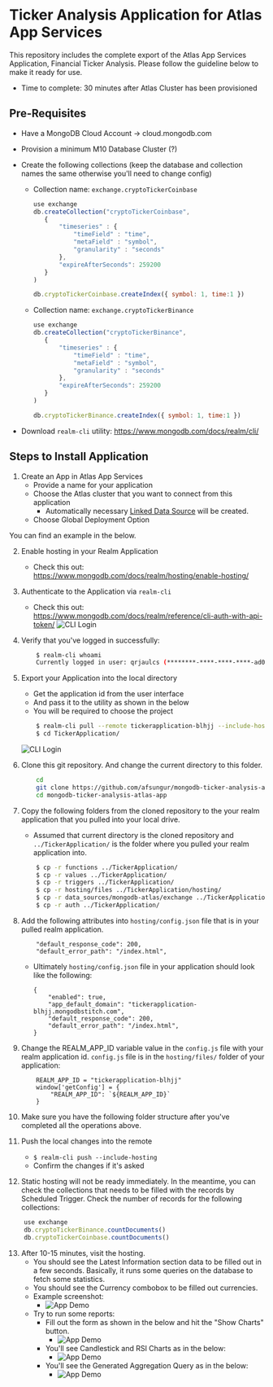 
# Ticker Analysis Application for Atlas App Services

This repository includes the complete export of the Atlas App Services Application, Financial Ticker Analysis. Please follow the guideline below to make it ready for use. 

- Time to complete: 30 minutes after Atlas Cluster has been provisioned

## Pre-Requisites

 - Have a MongoDB Cloud Account -> cloud.mongodb.com
 - Provision a minimum M10 Database Cluster (?)
 - Create the following collections (keep the database and collection names the same otherwise you'll need to change config)
	 - Collection name: `exchange.cryptoTickerCoinbase`
		 ```javascript
		 use exchange
		db.createCollection("cryptoTickerCoinbase",
		    {
		        "timeseries" : {
		            "timeField" : "time",
		            "metaField" : "symbol",
		            "granularity" : "seconds"
		        },
		        "expireAfterSeconds": 259200 
		    }
		)

		db.cryptoTickerCoinbase.createIndex({ symbol: 1, time:1 })
		 ```

	 - Collection name: `exchange.cryptoTickerBinance`
		 ```javascript
		 use exchange
		db.createCollection("cryptoTickerBinance",
		    {
		        "timeseries" : {
		            "timeField" : "time",
		            "metaField" : "symbol",
		            "granularity" : "seconds"
		        },
		        "expireAfterSeconds": 259200 
		    }
		)

		db.cryptoTickerBinance.createIndex({ symbol: 1, time:1 })
		 ```


- Download `realm-cli` utility: https://www.mongodb.com/docs/realm/cli/ 

## Steps to Install Application

 1. Create an App in Atlas App Services
	- Provide a name for your application
	- Choose the Atlas cluster that you want to connect from this application
		- Automatically necessary [Linked Data Source](https://www.mongodb.com/docs/realm/mongodb/link-a-data-source/#:~:text=To%20connect%20to%20a%20data,an%20import/export%20configuration%20directory.) will be created.
	- Choose Global Deployment Option

You can find an example in the below.

2. Enable hosting in your Realm Application
	- Check this out: https://www.mongodb.com/docs/realm/hosting/enable-hosting/ 

3. Authenticate to the Application via `realm-cli`
	- Check this out: https://www.mongodb.com/docs/realm/reference/cli-auth-with-api-token/
	![CLI Login](pics/RealmCliLogin.jpg)
 	
4. Verify that you've logged in successfully:
	```bash
		$ realm-cli whoami
		Currently logged in user: qrjaulcs (********-****-****-****-ad082b5d4380)
	```

5. Export your Application into the local directory
	- Get the application id from the user interface
	- And pass it to the utility as shown in the below
	- You will be required to choose the project
	```bash
		$ realm-cli pull --remote tickerapplication-blhjj --include-hosting
		$ cd TickerApplication/
	```
	![CLI Login](pics/RealmCliPull.png)

	

6. Clone this git repository. And change the current directory to this folder.
	```bash
		cd
		git clone https://github.com/afsungur/mongodb-ticker-analysis-atlas-app.git
		cd mongodb-ticker-analysis-atlas-app
	```
7. Copy the following folders from the cloned repository to the your realm application that you pulled into your local drive.
	- Assumed that current directory is the cloned repository and ```../TickerApplication/``` is the folder where you pulled your realm application into.

	```bash
		$ cp -r functions ../TickerApplication/
		$ cp -r values ../TickerApplication/
		$ cp -r triggers ../TickerApplication/
		$ cp -r hosting/files ../TickerApplication/hosting/
		$ cp -r data_sources/mongodb-atlas/exchange ../TickerApplication/data_sources/mongodb-atlas/
		$ cp -r auth ../TickerApplication/
	```

8. Add the following attributes into ```hosting/config.json``` file that is in your pulled realm application. 

	```
		"default_response_code": 200,
		"default_error_path": "/index.html",
	```
	- Ultimately  ```hosting/config.json``` file in your application should look like the following:

		```
		{
		    "enabled": true,
		    "app_default_domain": "tickerapplication-blhjj.mongodbstitch.com",
		    "default_response_code": 200,
		    "default_error_path": "/index.html",
		}
		```

9. Change the REALM_APP_ID variable value in the ```config.js``` file with your realm application id. ```config.js``` file is in the ```hosting/files/``` folder of your application:

	```
		REALM_APP_ID = "tickerapplication-blhjj"
		window['getConfig'] = {
		    "REALM_APP_ID": `${REALM_APP_ID}`
		}
	```

10. Make sure you have the following folder structure after you've completed all the operations above.


11. Push the local changes into the remote
	- ```$ realm-cli push --include-hosting ```
	- Confirm the changes if it's asked


12. Static hosting will not be ready immediately. In the meantime, you can check the collections that needs to be filled with the records by Scheduled Trigger. Check the number of records for the following collections:
	
```javascript
	use exchange
	db.cryptoTickerBinance.countDocuments()
	db.cryptoTickerCoinbase.countDocuments()

```

13. After 10-15 minutes, visit the hosting.
	- You should see the Latest Information section data to be filled out in a few seconds. Basically, it runs some queries on the database to fetch some statistics.
	- You should see the Currency combobox to be filled out currencies.
	- Example screenshot:
		- ![App Demo](pics/App01.png)
	- Try to run some reports:
		- Fill out the form as shown in the below and hit the "Show Charts" button.
			- ![App Demo](pics/App02.png)
		- You'll see Candlestick and RSI Charts as in the below:
			- ![App Demo](pics/App03.png)
		- You'll see the Generated Aggregation Query as in the below:
			- ![App Demo](pics/App04.png)
